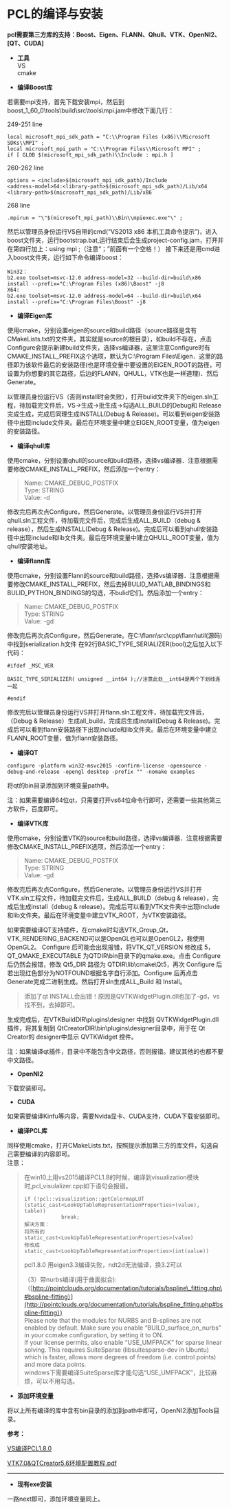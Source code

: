 # PCL的编译与安装

**pcl需要第三方库的支持：Boost、Eigen、FLANN、Qhull、VTK、OpenNI2、\[QT、CUDA\]**

* **工具**  
    VS  
    cmake

* **编译Boost库**

若需要mpi支持，首先下载安装mpi，然后到boost\_1\_60\_0\tools\build\src\tools\mpi.jam中修改下面几行：

249-251 line

```
local microsoft_mpi_sdk_path = "C:\\Program Files (x86)\\Microsoft SDKs\\MPI" ;
local microsoft_mpi_path = "C:\\Program Files\\Microsoft MPI" ;
if [ GLOB $(microsoft_mpi_sdk_path)\\Include : mpi.h ]
```

260-262 line

```
options = <include>$(microsoft_mpi_sdk_path)/Include
<address-model>64:<library-path>$(microsoft_mpi_sdk_path)/Lib/x64
<library-path>$(microsoft_mpi_sdk_path)/Lib/x86
```

268 line

```
.mpirun = "\"$(microsoft_mpi_path)\\Bin\\mpiexec.exe"\" ;
```

然后以管理员身份运行VS自带的cmd\(“VS2013 x86 本机工具命令提示”\)，进入boost文件夹，运行bootstrap.bat,运行结束后会生成project-config.jam，打开并在第四行加上：using mpi ;（注意“；”前面有一个空格！） 接下来还是用cmd进入boost文件夹，运行如下命令编译boost：

```
Win32：
b2.exe toolset=msvc-12.0 address-model=32 --build-dir=build\x86 install --prefix="C:\Program Files (x86)\Boost" -j8
X64:
b2.exe toolset=msvc-12.0 address-model=64 --build-dir=build\x64 install --prefix="C:\Program Files\Boost" -j8
```

* **编译Eigen库**

使用cmake，分别设置eigen的source和build路径（source路径是含有CMakeLists.txt的文件夹，其实就是source的根目录），如build不存在，点击Configure会提示新建build文件夹，选择vs编译器，这里注意Configure时有CMAKE\_INSTALL\_PREFIX这个选项，默认为C:\Program Files\Eigen．这里的路径即为该软件最后的安装路径\(也是环境变量中要设置的EIGEN\_ROOT的路径，可设置为你想要的其它路径，后边的FLANN，QHULL，VTK也是一样道理\)．然后Generate。

以管理员身份运行VS（否则install时会失败），打开bulid文件夹下的eigen.sln工程，待加载完文件后，VS-&gt;生成-&gt;批生成-&gt;勾选ALL\_BUILD的Debug和 Release完成生成，完成后同理生成INSTALL\(Debug & Release\)。可以看到eigen安装路径中出现include文件夹。最后在环境变量中建立EIGEN\_ROOT变量，值为eigen的安装路径。

* **编译qhull库**

使用cmake，分别设置qhull的source和build路径，选择vs编译器．注意根据需要修改CMAKE\_INSTALL\_PREFIX，然后添加一个entry：

> Name: CMAKE\_DEBUG\_POSTFIX  
> Type: STRING  
> Value: -d

修改完后再次点Configure，然后Generate。以管理员身份运行VS并打开qhull.sln工程文件，待加载完文件后，完成后生成ALL\_BUILD（debug & release），然后生成INSTALL\(Debug & Release\)。完成后可以看到qhull安装路径中出现include和lib文件夹。最后在环境变量中建立QHULL\_ROOT变量，值为qhull安装地址。

* **编译flann库**

使用cmake，分别设置Flann的source和build路径，选择vs编译器．注意根据需要修改CMAKE\_INSTALL\_PREFIX，然后去掉BULID\_MATLAB\_BINDINGS和BULID\_PYTHON\_BINDINGS的勾选，不bulid它们。然后添加一个entry：

> Name: CMAKE\_DEBUG\_POSTFIX  
> Type: STRING  
> Value: -gd

修改完后再次点Configure，然后Generate。在C:\flann\src\cpp\flann\util\(源码\)中找到serialization.h文件 在92行BASIC\_TYPE\_SERIALIZER\(bool\)之后加入以下代码：

```
#ifdef _MSC_VER

BASIC_TYPE_SERIALIZER( unsigned __int64 );//注意此处__int64是两个下划线连一起

#endif
```

修改完后以管理员身份运行VS并打开flann.sln工程文件，待加载完文件后，（Debug & Release）生成all\_build，完成后生成install\(Debug & Release\)。完成后可以看到flann安装路径下出现include和lib文件夹。最后在环境变量中建立FLANN\_ROOT变量，值为flann安装路径。

* **编译QT**

```
configure -platform win32-msvc2015 -confirm-license -opensource -debug-and-release -opengl desktop -prefix "" -nomake examples
```

将qt的bin目录添加到环境变量path中。

注：如果需要编译64位qt，只需要打开vs64位命令行即可，还需要一些其他第三方软件，百度即可。

* **编译VTK库**

使用cmake，分别设置VTK的source和build路径，选择vs编译器．注意根据需要修改CMAKE\_INSTALL\_PREFIX选项，然后添加一个entry：

> Name: CMAKE\_DEBUG\_POSTFIX  
> Type: STRING  
> Value: -gd

修改完后再次点Configure，然后Generate。以管理员身份运行VS并打开VTK.sln工程文件，待加载完文件后，生成ALL\_BUILD（debug & release），完成后生成install（debug & release）。完成后可以看到VTK文件夹中出现include和lib文件夹。最后在环境变量中建立VTK\_ROOT，为VTK安装路径。

如果需要编译QT支持插件，在cmake时勾选VTK\_Group\_Qt，VTK\_RENDERING\_BACKEND可以是OpenGL也可以是OpenGL2，我使用OpenGL2。 Configure 后可能会出现报错，将VTK\_QT\_VERSION 修改成 5，QT\_QMAKE\_EXECUTABLE 为QTDIR\bin目录下的qmake.exe。点击 Configure 后仍然会报错，修改 Qt5\_DIR 路径为 QTDIR\lib\cmake\Qt5，再次 Configure 后若出现红色部分为NOTFOUND根据名字自行添加。Configure 后再点击 Generate完成二进制生成。然后打开sln生成ALL\_Build 和 Install。

> 添加了qt INSTALL会出错！原因是QVTKWidgetPlugin.dll也加了-gd，vs找不到，去掉即可。

生成完成后，在VTKBuildDIR\plugins\designer 中找到 QVTKWidgetPlugin.dll 插件，将其复制到 QtCreatorDIR\bin\plugins\designer目录中，用于在 Qt Creator的 designer中显示 QVTKWidget 控件。

注：如果编译qt插件，目录中不能包含中文路径，否则报错。建议其他的也都不要中文路径。

* **OpenNI2**

下载安装即可。

* **CUDA**

如果需要编译Kinfu等内容，需要Nvida显卡、CUDA支持，CUDA下载安装即可。

* **编译PCL库**

同样使用cmake，打开CMakeLists.txt，按照提示添加第三方的库文件，勾选自己需要编译的内容即可。  
注意：

> 在win10上用vs2015编译PCL1.8的时候，编译到visualization模块时,pcl\_visulalizer.cpp如下语句会报错。
>
> ```
> if (!pcl::visualization::getColormapLUT (static_cast<LookUpTableRepresentationProperties>(value), table))
>             break;
> 解决方案： 
> 将所有的
> static_cast<LookUpTableRepresentationProperties>(value)
> 修改成
> static_cast<LookUpTableRepresentationProperties>(int(value))
> ```
>
> pcl1.8.0 用eigen3.3编译失败，ndt2d无法编译，换3.2可以
>
> （3）带nurbs编译\(用于曲面拟合\):（[http://pointclouds.org/documentation/tutorials/bspline\_fitting.php\#bspline-fitting）](http://pointclouds.org/documentation/tutorials/bspline_fitting.php#bspline-fitting）)  
>     Please note that the modules for NURBS and B-splines are not enabled by default. Make sure you enable “BUILD\_surface\_on\_nurbs” in your ccmake configuration, by setting it to ON.  
>     If your license permits, also enable “USE\_UMFPACK” for sparse linear solving. This requires SuiteSparse \(libsuitesparse-dev in Ubuntu\) which is faster, allows more degrees of freedom \(i.e. control points\) and more data points.  
>     windows下需要编译SuiteSparse库才能勾选“USE\_UMFPACK”，比较麻烦，可以不用勾选。

* **添加环境变量**

将以上所有编译的库中含有bin目录的添加到path中即可，OpenNI2添加Tools目录。

**参考：**

[VS编译PCL1.8.0](http://blog.csdn.net/yzheately/article/details/50938322)

[VTK7.0&QTCreator5.6环境配置教程.pdf](https://wenku.baidu.com/view/ef13a7c94a7302768f9939ad.html)

---

* **现有exe安装**

一路next即可，添加环境变量同上。

